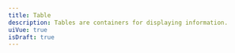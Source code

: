 ```yaml
---
title: Table
description: Tables are containers for displaying information.
uiVue: true
isDraft: true
---
```


<code-editor resource-folder="table" resource-name="standard" class="mb-lg"></code-editor>

<code-editor resource-folder="table" resource-name="inline-spacing" class="mb-lg"></code-editor>